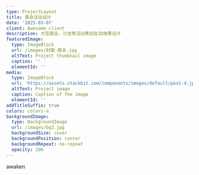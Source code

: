 ```yaml
---
type: ProjectLayout
title: 展会活动设计
date: '2025-03-07'
client: Awesome client
description: 大型展会、沙龙等活动策划及3D效果设计
featuredImage:
  type: ImageBlock
  url: /images/封面-展会.jpg
  altText: Project thumbnail image
  caption: ''
  elementId: ''
media:
  type: ImageBlock
  url: 'https://assets.stackbit.com/components/images/default/post-4.jpeg'
  altText: Project image
  caption: Caption of the image
  elementId: ''
addTitleSuffix: true
colors: colors-a
backgroundImage:
  type: BackgroundImage
  url: /images/bg2.jpg
  backgroundSize: cover
  backgroundPosition: center
  backgroundRepeat: no-repeat
  opacity: 100
---
```

awaken

